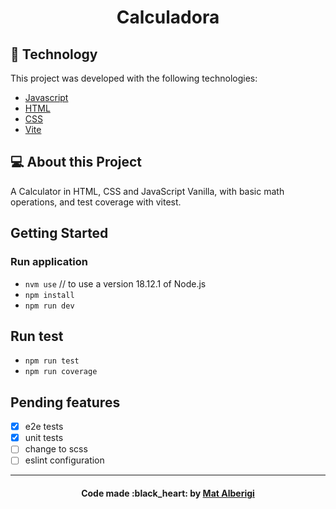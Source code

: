 <h1 align="center">
  Calculadora
</h1>

## :rocket: Technology

This project was developed with the following technologies:

- [Javascript](https://developer.mozilla.org/pt-BR/docs/Web/JavaScript)
- [HTML](https://developer.mozilla.org/pt-BR/docs/Web/HTML)
- [CSS](https://developer.mozilla.org/pt-BR/docs/Web/CSS)
- [Vite](https://vitejs.dev/guide/)

## 💻 About this Project

A Calculator in HTML, CSS and JavaScript Vanilla, with basic math operations, and test coverage with vitest.

## Getting Started
  
### Run application

- `nvm use` // to use a version 18.12.1 of Node.js
- `npm install`
- `npm run dev`

## Run test 
- `npm run test`
- `npm run coverage`

## Pending features

- [X] e2e tests
- [X] unit tests
- [ ] change to scss
- [ ] eslint configuration

---

<h4 align="center">
  Code made :black_heart: by <a href="https://www.linkedin.com/in/mateus-alberigi-252294218/" target="_blank">Mat Alberigi</a>
</h4>
